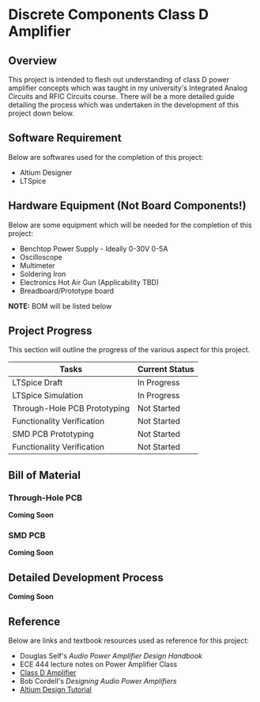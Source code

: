 # Discrete Components Class D Amplifier
## Overview

This project is intended to flesh out understanding of class D power amplifier concepts which was taught in my university's
Integrated Analog Circuits and RFIC Circuits course. There will be a more detailed guide detailing the process which was undertaken
in the development of this project down below.

## Software Requirement

Below are softwares used for the completion of this project:

* Altium Designer
* LTSpice

## Hardware Equipment (Not Board Components!)

Below are some equipment which will be needed for the completion of this project:

* Benchtop Power Supply - Ideally 0-30V 0-5A
* Oscilloscope
* Multimeter
* Soldering Iron
* Electronics Hot Air Gun (Applicability TBD)
* Breadboard/Prototype board

**NOTE:** BOM will be listed below

## Project Progress

This section will outline the progress of the various aspect for this project.

| Tasks                         | Current Status        |
|-------------------------------|-----------------------|
| LTSpice Draft                 | In Progress           |
| LTSpice Simulation            | In Progress           |
| Through-Hole PCB Prototyping  | Not Started           |
| Functionality Verification    | Not Started           |
| SMD PCB Prototyping           | Not Started           |
| Functionality Verification    | Not Started           |

## Bill of Material
### Through-Hole PCB

**Coming Soon**

### SMD PCB

**Coming Soon**

## Detailed Development Process

**Coming Soon**

## Reference

Below are links and textbook resources used as reference for this project:

* Douglas Self's *Audio Power Amplifier Design Handbook*
* ECE 444 lecture notes on Power Amplifier Class
* [Class D Amplifier](https://www.allaboutcircuits.com/projects/how-to-build-a-class-d-power-amplifier/)
* Bob Cordell's *Designing Audio Power Amplifiers*
* [Altium Design Tutorial](https://www.youtube.com/playlist?list=PL3aaAq2OJU5H_Jj72DObh5kNh6Nr4xNS0)
